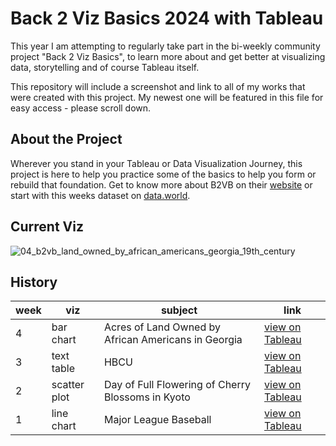 # Back 2 Viz Basics 2024 with Tableau

This year I am attempting to regularly take part in the bi-weekly community project "Back 2 Viz Basics", to learn more about and get better at visualizing data, storytelling and of course Tableau itself.

This repository will include a screenshot and link to all of my works that were created with this project. My newest one will be featured in this file for easy access - please scroll down.

## About the Project
Wherever you stand in your Tableau or Data Visualization Journey, this project is here to help you practice some of the basics to help you form or rebuild that foundation. Get to know more about B2VB on their [website](https://www.thetableaustudentguide.com/vizbasics) or start with this weeks dataset on [data.world](https://data.world/back2vizbasics).

## Current Viz
![04_b2vb_land_owned_by_african_americans_georgia_19th_century](https://github.com/annapuu/tableau-back2vizbasics-2024/assets/149669892/602d40fc-5c88-4677-834c-4ff41cfc6e7c)





## History
| week | viz | subject | link |
| ---- | --- | --------| ---- |
| 4 | bar chart | Acres of Land Owned by African Americans in Georgia | [view on Tableau](https://public.tableau.com/app/profile/anna.puck/viz/DuBois2/Dashboard) |
| 3 | text table | HBCU | [view on Tableau](https://public.tableau.com/app/profile/anna.puck/viz/HBCU_17075594868340/HBCUOverview) |
| 2 | scatter plot | Day of Full Flowering of Cherry Blossoms in Kyoto | [view on Tableau](https://public.tableau.com/app/profile/anna.puck/viz/DayofFullFloweringofCherryBlossomsinKyoto/Dashboard1) |
| 1 | line chart | Major League Baseball | [view on Tableau](https://public.tableau.com/app/profile/anna.puck/viz/MajorLeagueBaseballPlayerSalaries/Dashboard1) |
